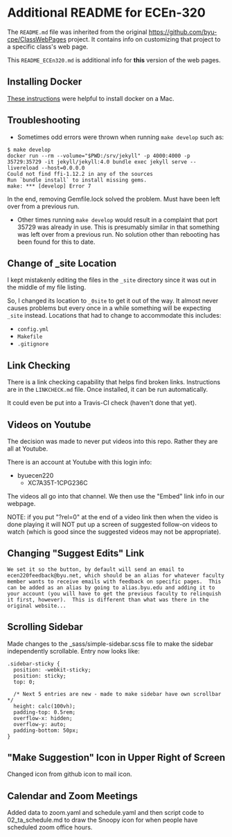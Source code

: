 # Additional README for ECEn-320
The `README.md` file was inherited from the original https://github.com/byu-cpe/ClassWebPages project.
It contains info on customizing that project to a specific class's web page.

This `README_ECEn320.md` is additional info for **this** version of the web pages.

## Installing Docker
[These instructions](https://runnable.com/docker/install-docker-on-macos) were helpful to install docker on a Mac.

## Troubleshooting
* Sometimes odd errors were thrown when running `make develop` such as:
```
$ make develop
docker run --rm --volume="$PWD:/srv/jekyll" -p 4000:4000 -p 35729:35729 -it jekyll/jekyll:4.0 bundle exec jekyll serve --livereload --host=0.0.0.0
Could not find ffi-1.12.2 in any of the sources
Run `bundle install` to install missing gems.
make: *** [develop] Error 7
```
In the end, removing Gemfile.lock solved the problem.  Must have been left over from a previous run.

* Other times running `make develop` would result in a complaint that port 35729 was already in use.  This is presumably similar in that something was left over from a previous run.  No solution other than rebooting has been found for this to date.

## Change of _site Location
I kept mistakenly editing the files in the `_site` directory since it was out in the middle of my file listing.  

So, I changed its location to `_0site` to get it out of the way.  It almost never causes problems but every once in a while something will be expecting `_site` instead.  Locations that had to change to accommodate this includes:
* `config.yml`
* `Makefile`
* `.gitignore`

## Link Checking
There is a link checking capability that helps find broken links.
Instructions are in the `LINKCHECK.md` file.  Once installed, it can be run automatically.  

It could even be put into a Travis-CI check (haven't done that yet).

## Videos on Youtube
The decision was made to never put videos into this repo.
Rather they are all at Youtube.

There is an account at Youtube with this login info:
* byuecen220
    * XC7A35T-1CPG236C

The videos all go into that channel.
We then use the "Embed" link info in our webpage.  

NOTE: if you put "?rel=0" at the end of a video link then when the video is done playing it will NOT put up a screen of suggested follow-on videos to watch (which is good since the suggested videos may not be appropriate).

## Changing "Suggest Edits" Link
    We set it so the button, by default will send an email to ecen220feedback@byu.net, which should be an alias for whatever faculty member wants to receive emails with feedback on specific pages.  This can be added as an alias by going to alias.byu.edu and adding it to your account (you will have to get the previous faculty to relinquish it first, however).  This is different than what was there in the original website...

## Scrolling Sidebar
Made changes to the _sass/simple-sidebar.scss file to make the sidebar independently scrollable.  Entry now looks like:
```
.sidebar-sticky {
  position: -webkit-sticky;
  position: sticky;
  top: 0;

  /* Next 5 entries are new - made to make sidebar have own scrollbar */
  height: calc(100vh); 
  padding-top: 0.5rem; 
  overflow-x: hidden; 
  overflow-y: auto; 
  padding-bottom: 50px;
}
```
## "Make Suggestion" Icon in Upper Right of Screen
Changed icon from github icon to mail icon.

## Calendar and Zoom Meetings
Added data to zoom.yaml and schedule.yaml and then script code to 02_ta_schedule.md to draw the Snoopy icon for when people have scheduled zoom office hours.
